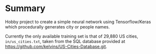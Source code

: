# Summary

Hobby project to create a simple neural network using Tensorflow/Keras which procedurally generates city or people names.

Currently the only available training set is that of 29,880 US cities, `in/us_cities.txt`, taken from the SQL database provided at https://github.com/kelvins/US-Cities-Database.git.





 

